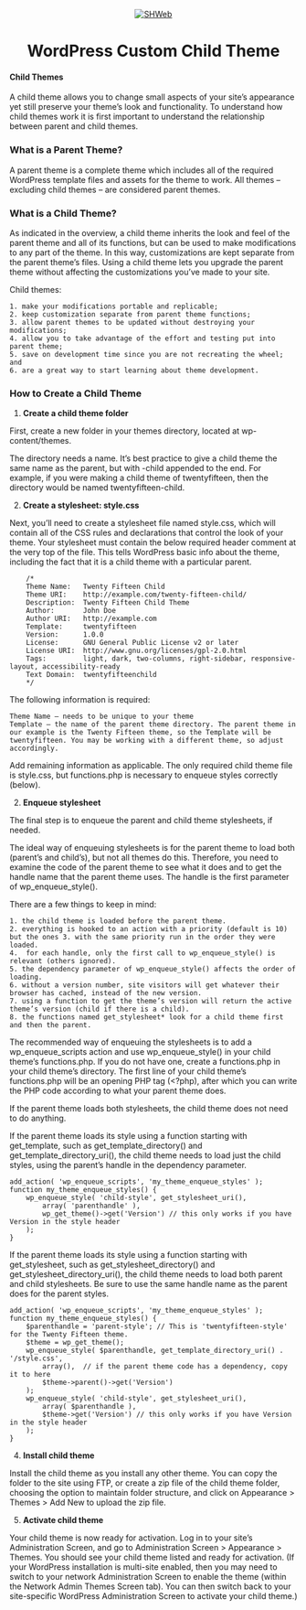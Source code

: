 <p align="center">
  <a href="https://shweb.me">
    <img alt="SHWeb" src="https://avatars.githubusercontent.com/u/7734490?s=460&u=2c8e25a74fe39d847a0199b7a19b0fbe3a477763&v=4"/>
  </a>
</p>

<h1 align="center"> WordPress Custom Child Theme </h1>

#### Child Themes

A child theme allows you to change small aspects of your site’s appearance yet still preserve your theme’s look and functionality. To understand how child themes work it is first important to understand the relationship between parent and child themes.

### What is a Parent Theme?

A parent theme is a complete theme which includes all of the required WordPress template files and assets for the theme to work. All themes – excluding child themes – are considered parent themes.

### What is a Child Theme?

As indicated in the overview, a child theme inherits the look and feel of the parent theme and all of its functions, but can be used to make modifications to any part of the theme. In this way, customizations are kept separate from the parent theme’s files. Using a child theme lets you upgrade the parent theme without affecting the customizations you’ve made to your site.

Child themes:

    1. make your modifications portable and replicable;
    2. keep customization separate from parent theme functions;
    3. allow parent themes to be updated without destroying your modifications;
    4. allow you to take advantage of the effort and testing put into parent theme;
    5. save on development time since you are not recreating the wheel; and
    6. are a great way to start learning about theme development.

### How to Create a Child Theme

1.  **Create a child theme folder**

First, create a new folder in your themes directory, located at wp-content/themes.

The directory needs a name. It’s best practice to give a child theme the same name as the parent, but with -child appended to the end. For example, if you were making a child theme of twentyfifteen, then the directory would be named twentyfifteen-child.

2.  **Create a stylesheet: style.css**

Next, you’ll need to create a stylesheet file named style.css, which will contain all of the CSS rules and declarations that control the look of your theme. Your stylesheet must contain the below required header comment at the very top of the file. This tells WordPress basic info about the theme, including the fact that it is a child theme with a particular parent.

```
    /*
    Theme Name:   Twenty Fifteen Child
    Theme URI:    http://example.com/twenty-fifteen-child/
    Description:  Twenty Fifteen Child Theme
    Author:       John Doe
    Author URI:   http://example.com
    Template:     twentyfifteen
    Version:      1.0.0
    License:      GNU General Public License v2 or later
    License URI:  http://www.gnu.org/licenses/gpl-2.0.html
    Tags:         light, dark, two-columns, right-sidebar, responsive-layout, accessibility-ready
    Text Domain:  twentyfifteenchild
    */

```

The following information is required:

    Theme Name – needs to be unique to your theme
    Template – the name of the parent theme directory. The parent theme in our example is the Twenty Fifteen theme, so the Template will be twentyfifteen. You may be working with a different theme, so adjust accordingly.

Add remaining information as applicable. The only required child theme file is style.css, but functions.php is necessary to enqueue styles correctly (below).

2.  **Enqueue stylesheet**

The final step is to enqueue the parent and child theme stylesheets, if needed.

The ideal way of enqueuing stylesheets is for the parent theme to load both (parent’s and child’s), but not all themes do this. Therefore, you need to examine the code of the parent theme to see what it does and to get the handle name that the parent theme uses. The handle is the first parameter of wp_enqueue_style().

There are a few things to keep in mind:

    1. the child theme is loaded before the parent theme.
    2. everything is hooked to an action with a priority (default is 10) but the ones 3. with the same priority run in the order they were loaded.
    4.  for each handle, only the first call to wp_enqueue_style() is relevant (others ignored).
    5. the dependency parameter of wp_enqueue_style() affects the order of loading.
    6. without a version number, site visitors will get whatever their browser has cached, instead of the new version.
    7. using a function to get the theme’s version will return the active theme’s version (child if there is a child).
    8. the functions named get_stylesheet* look for a child theme first and then the parent.

The recommended way of enqueuing the stylesheets is to add a wp_enqueue_scripts action and use wp_enqueue_style() in your child theme’s functions.php.
If you do not have one, create a functions.php in your child theme’s directory. The first line of your child theme’s functions.php will be an opening PHP tag (<?php), after which you can write the PHP code according to what your parent theme does.

If the parent theme loads both stylesheets, the child theme does not need to do anything.

If the parent theme loads its style using a function starting with get_template, such as get_template_directory() and get_template_directory_uri(), the child theme needs to load just the child styles, using the parent’s handle in the dependency parameter.

```
add_action( 'wp_enqueue_scripts', 'my_theme_enqueue_styles' );
function my_theme_enqueue_styles() {
    wp_enqueue_style( 'child-style', get_stylesheet_uri(),
        array( 'parenthandle' ),
        wp_get_theme()->get('Version') // this only works if you have Version in the style header
    );
}
```

If the parent theme loads its style using a function starting with get_stylesheet, such as get_stylesheet_directory() and get_stylesheet_directory_uri(), the child theme needs to load both parent and child stylesheets. Be sure to use the same handle name as the parent does for the parent styles.

```
add_action( 'wp_enqueue_scripts', 'my_theme_enqueue_styles' );
function my_theme_enqueue_styles() {
    $parenthandle = 'parent-style'; // This is 'twentyfifteen-style' for the Twenty Fifteen theme.
    $theme = wp_get_theme();
    wp_enqueue_style( $parenthandle, get_template_directory_uri() . '/style.css',
        array(),  // if the parent theme code has a dependency, copy it to here
        $theme->parent()->get('Version')
    );
    wp_enqueue_style( 'child-style', get_stylesheet_uri(),
        array( $parenthandle ),
        $theme->get('Version') // this only works if you have Version in the style header
    );
}

```

4.  **Install child theme**

Install the child theme as you install any other theme. You can copy the folder to the site using FTP, or create a zip file of the child theme folder, choosing the option to maintain folder structure, and click on Appearance > Themes > Add New to upload the zip file.

5.  **Activate child theme**

Your child theme is now ready for activation. Log in to your site’s Administration Screen, and go to Administration Screen > Appearance > Themes. You should see your child theme listed and ready for activation. (If your WordPress installation is multi-site enabled, then you may need to switch to your network Administration Screen to enable the theme (within the Network Admin Themes Screen tab). You can then switch back to your site-specific WordPress Administration Screen to activate your child theme.)
